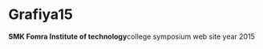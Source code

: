 <h1>Grafiya15</h1>
<p><b>SMK Fomra Institute of technology</b>college symposium web site year 2015</p>
